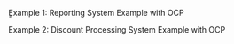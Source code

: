 ٍExample  1: Reporting System Example with OCP

Example 2: Discount Processing System Example with OCP


